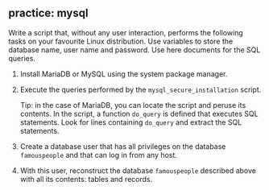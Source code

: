 ## practice: mysql

Write a script that, without any user interaction, performs the following tasks on your favourite Linux distribution. Use variables to store the database name, user name and password. Use here documents for the SQL queries.

1. Install MariaDB or MySQL using the system package manager.

2. Execute the queries performed by the `mysql_secure_installation` script.

    Tip: in the case of MariaDB, you can locate the script and peruse its contents. In the script, a function `do_query` is defined that executes SQL statements. Look for lines containing `do_query` and extract the SQL statements.

3. Create a database user that has all privileges on the database `famouspeople` and that can log in from any host.

4. With this user, reconstruct the database `famouspeople` described above with all its contents: tables and records.

